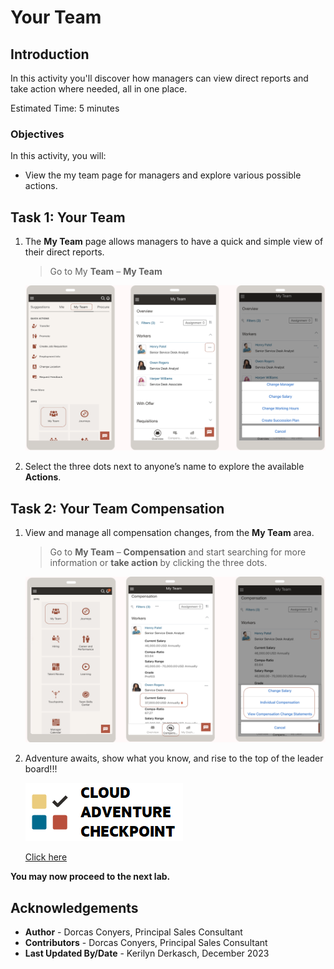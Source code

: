 # Your Team 

## Introduction

In this activity you'll discover how managers can view direct reports and take action where needed, all in one place. 

Estimated Time: 5 minutes


### Objectives


In this activity, you will:
* View the my team page for managers and explore various possible actions. 



## Task 1: Your Team 


1. The **My Team** page allows managers to have a quick and simple view of their direct reports. 


    > Go to My **Team** – **My Team**


    ![My Team](images\myteampage.png)

2. Select the three dots next to anyone’s name to explore the available **Actions**.



## Task 2: Your Team Compensation 


1. View and manage all compensation changes, from the **My Team** area. 


    > Go to **My Team** – **Compensation** and start searching for more information or **take action** by clicking the three dots.


    ![Compensation](images\myteamcompensationpage.png)


2. Adventure awaits, show what you know, and rise to the top of the leader board!!!

    [![Cloud Adventure](../gen-images/cloud-adventure-checkpoint-image.png)](http://apex.oracle.com/pls/apex/f?p=159406:LOGIN_TEAM:::::CC:HCMCLOUDADVENTURE)

    [Click here](http://apex.oracle.com/pls/apex/f?p=159406:LOGIN_TEAM:::::CC:HCMCLOUDADVENTURE) 

**You may now proceed to the next lab.**

## Acknowledgements
* **Author** - Dorcas Conyers, Principal Sales Consultant
* **Contributors** -  Dorcas Conyers, Principal Sales Consultant
* **Last Updated By/Date** - Kerilyn Derkasch, December 2023